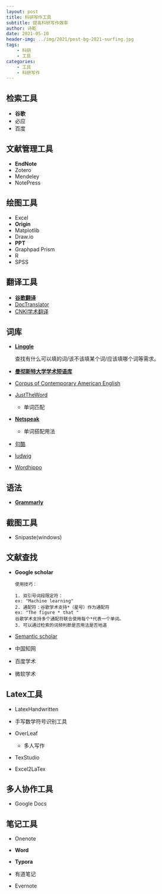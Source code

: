 ```yaml
---
layout: post
title: 科研写作工具
subtitle: 提高科研写作效率
author: 诗乾
date: 2021-05-10
header-img: ../img/2021/post-bg-2021-surfing.jpg
tags:
    - 科研
    - 工具
categories:
    - 工具
    - 科研写作
---
```


## 检索工具

- **谷歌**
- 必应
- 百度

## 文献管理工具

- **EndNote**
- Zotero
- Mendeley
- NotePress

## 绘图工具
- Excel
- **Origin**
- Matplotlib
- Draw.io
- **PPT**
- Graphpad Prism
- R
- SPSS

## 翻译工具
- [**谷歌翻译**](https://translate.google.cn/)
- [DocTranslator](https://www.onlinedoctranslator.com/)
- [CNKI学术翻译](https://dict.cnki.net/index)

## 词库

- **[Linggle](https://linggle.com/)**

  查找有什么可以填的词/该不该填某个词/应该填哪个词等需求。

- **[曼彻斯特大学学术短语库](http://www.phrasebank.manchester.ac.uk)**

- [Corpus of Contemporary American English](https://www.english-corpora.org/coca/)

- [ JustTheWord](http://www.just-the-word.com/)

  - 单词匹配

- **[Netspeak ](https://netspeak.org/)**

  - 单词搭配用法

- [句酷](http://www.jukuu.com/)

- [ludwig](https://ludwig.guru/)

- [Wordhippo](https://www.wordhippo.com/)

## 语法

- **[Grammarly](https://www.grammarly.com/)**

## 截图工具

- Snipaste(windows)

## 文献查找

- **Google scholar**

  ```
  使用技巧：
  
  1. 双引号词段限定符：
  ex: "Machine learning"
  2. 通配符：谷歌学术支持*（星号）作为通配符
  ex: "The figure * that "
  谷歌学术支持多个通配符联合使用每个*代表一个单词。
  3. 可以通过检索的词频判断是否用法是否地道
  ```

  

- [Semantic scholar](https://www.semanticscholar.org/)

- 中国知网

- 百度学术

- 微软学术

## Latex工具

- LatexHandwritten

- 手写数学符号识别工具

- OverLeaf

  - 多人写作

- TexStudio

- Excel2LaTex

  

## 多人协作工具

-  Google Docs

## 笔记工具

- Onenote

- **Word**
- **Typora**
- 有道笔记
- Evernote

